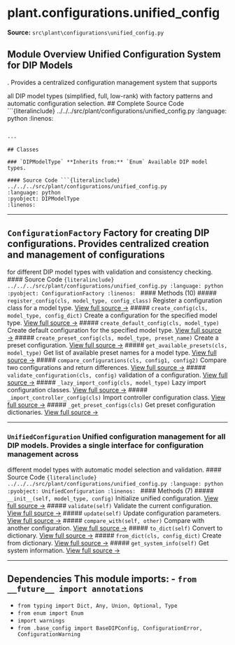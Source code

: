 # plant.configurations.unified_config

**Source:** `src\plant\configurations\unified_config.py`

## Module Overview Unified Configuration System for DIP Models

. Provides a centralized configuration management system that supports


all DIP model types (simplified, full, low-rank) with factory patterns
and automatic configuration selection. ## Complete Source Code ```{literalinclude} ../../../src/plant/configurations/unified_config.py
:language: python
:linenos:
```

---

## Classes

### `DIPModelType` **Inherits from:** `Enum` Available DIP model types.

#### Source Code ```{literalinclude} ../../../src/plant/configurations/unified_config.py
:language: python
:pyobject: DIPModelType
:linenos:
```

---

## `ConfigurationFactory` Factory for creating DIP configurations. Provides centralized creation and management of configurations

for different DIP model types with validation and consistency checking. #### Source Code ```{literalinclude} ../../../src/plant/configurations/unified_config.py
:language: python
:pyobject: ConfigurationFactory
:linenos:
``` #### Methods (10) ##### `register_config(cls, model_type, config_class)` Register a configuration class for a model type. [View full source →](#method-configurationfactory-register_config) ##### `create_config(cls, model_type, config_dict)` Create a configuration for the specified model type. [View full source →](#method-configurationfactory-create_config) ##### `create_default_config(cls, model_type)` Create default configuration for the specified model type. [View full source →](#method-configurationfactory-create_default_config) ##### `create_preset_config(cls, model_type, preset_name)` Create a preset configuration. [View full source →](#method-configurationfactory-create_preset_config) ##### `get_available_presets(cls, model_type)` Get list of available preset names for a model type. [View full source →](#method-configurationfactory-get_available_presets) ##### `compare_configurations(cls, config1, config2)` Compare two configurations and return differences. [View full source →](#method-configurationfactory-compare_configurations) ##### `validate_configuration(cls, config)` validation of a configuration. [View full source →](#method-configurationfactory-validate_configuration) ##### `_lazy_import_config(cls, model_type)` Lazy import configuration classes. [View full source →](#method-configurationfactory-_lazy_import_config) ##### `_import_controller_config(cls)` Import controller configuration class. [View full source →](#method-configurationfactory-_import_controller_config) ##### `_get_preset_configs(cls)` Get preset configuration dictionaries. [View full source →](#method-configurationfactory-_get_preset_configs)

---

### `UnifiedConfiguration` Unified configuration management for all DIP models. Provides a single interface for configuration management across
different model types with automatic model selection and validation. #### Source Code ```{literalinclude} ../../../src/plant/configurations/unified_config.py
:language: python
:pyobject: UnifiedConfiguration
:linenos:
``` #### Methods (7) ##### `__init__(self, model_type, config)` Initialize unified configuration. [View full source →](#method-unifiedconfiguration-__init__) ##### `validate(self)` Validate the current configuration. [View full source →](#method-unifiedconfiguration-validate) ##### `update(self)` Update configuration parameters. [View full source →](#method-unifiedconfiguration-update) ##### `compare_with(self, other)` Compare with another configuration. [View full source →](#method-unifiedconfiguration-compare_with) ##### `to_dict(self)` Convert to dictionary. [View full source →](#method-unifiedconfiguration-to_dict) ##### `from_dict(cls, config_dict)` Create from dictionary. [View full source →](#method-unifiedconfiguration-from_dict) ##### `get_system_info(self)` Get system information. [View full source →](#method-unifiedconfiguration-get_system_info)

---

## Dependencies This module imports: - `from __future__ import annotations`

- `from typing import Dict, Any, Union, Optional, Type`
- `from enum import Enum`
- `import warnings`
- `from .base_config import BaseDIPConfig, ConfigurationError, ConfigurationWarning`
